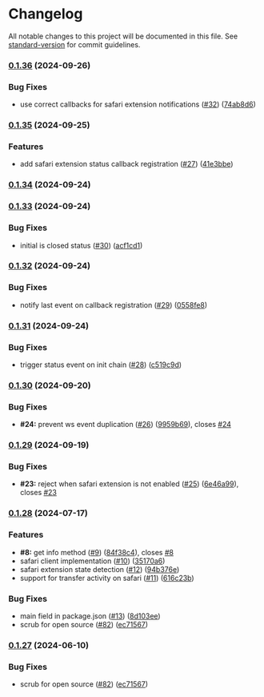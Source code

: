 # Changelog

All notable changes to this project will be documented in this file. See [standard-version](https://github.com/conventional-changelog/standard-version) for commit guidelines.

### [0.1.36](https://github.com/IBM/aspera-browser-sdk-js/compare/v0.1.35...v0.1.36) (2024-09-26)


### Bug Fixes

* use correct callbacks for safari extension notifications ([#32](https://github.com/IBM/aspera-browser-sdk-js/issues/32)) ([74ab8d6](https://github.com/IBM/aspera-browser-sdk-js/commit/74ab8d67ffb4ab17354d038dbd7821ffa1815c7f))

### [0.1.35](https://github.com/IBM/aspera-browser-sdk-js/compare/v0.1.34...v0.1.35) (2024-09-25)


### Features

* add safari extension status callback registration ([#27](https://github.com/IBM/aspera-browser-sdk-js/issues/27)) ([41e3bbe](https://github.com/IBM/aspera-browser-sdk-js/commit/41e3bbe289dbd07bbb164f7daa6256207b256945))

### [0.1.34](https://github.com/IBM/aspera-browser-sdk-js/compare/v0.1.33...v0.1.34) (2024-09-24)

### [0.1.33](https://github.com/IBM/aspera-browser-sdk-js/compare/v0.1.32...v0.1.33) (2024-09-24)


### Bug Fixes

* initial is closed status ([#30](https://github.com/IBM/aspera-browser-sdk-js/issues/30)) ([acf1cd1](https://github.com/IBM/aspera-browser-sdk-js/commit/acf1cd101788fb076f5a31e30413262d0260338c))

### [0.1.32](https://github.com/IBM/aspera-browser-sdk-js/compare/v0.1.31...v0.1.32) (2024-09-24)


### Bug Fixes

* notify last event on callback registration ([#29](https://github.com/IBM/aspera-browser-sdk-js/issues/29)) ([0558fe8](https://github.com/IBM/aspera-browser-sdk-js/commit/0558fe8b8ba607641cf8b79e742fe151f4b6ac54))

### [0.1.31](https://github.com/IBM/aspera-browser-sdk-js/compare/v0.1.30...v0.1.31) (2024-09-24)


### Bug Fixes

* trigger status event on init chain ([#28](https://github.com/IBM/aspera-browser-sdk-js/issues/28)) ([c519c9d](https://github.com/IBM/aspera-browser-sdk-js/commit/c519c9dcc33e462614a3e42e861c440120916fc6))

### [0.1.30](https://github.com/IBM/aspera-browser-sdk-js/compare/v0.1.29...v0.1.30) (2024-09-20)


### Bug Fixes

* **#24:** prevent ws event duplication ([#26](https://github.com/IBM/aspera-browser-sdk-js/issues/26)) ([9959b69](https://github.com/IBM/aspera-browser-sdk-js/commit/9959b69dcb00693f79d963bad8da73caf0932192)), closes [#24](https://github.com/IBM/aspera-browser-sdk-js/issues/24)

### [0.1.29](https://github.com/IBM/aspera-browser-sdk-js/compare/v0.1.28...v0.1.29) (2024-09-19)


### Bug Fixes

* **#23:** reject when safari extension is not enabled ([#25](https://github.com/IBM/aspera-browser-sdk-js/issues/25)) ([6e46a99](https://github.com/IBM/aspera-browser-sdk-js/commit/6e46a99a3e1fdfc8e39ef8a41cc7416d2e1163c5)), closes [#23](https://github.com/IBM/aspera-browser-sdk-js/issues/23)

### [0.1.28](https://github.com/IBM/aspera-browser-sdk-js/compare/v0.1.26...v0.1.28) (2024-07-17)


### Features

* **#8:** get info method ([#9](https://github.com/IBM/aspera-browser-sdk-js/issues/9)) ([84f38c4](https://github.com/IBM/aspera-browser-sdk-js/commit/84f38c42458d942243b7d7cb375e8c2a7287f086)), closes [#8](https://github.com/IBM/aspera-browser-sdk-js/issues/8)
* safari client implementation ([#10](https://github.com/IBM/aspera-browser-sdk-js/issues/10)) ([35170a6](https://github.com/IBM/aspera-browser-sdk-js/commit/35170a6a00daa25d979ae8753e8ca79329baf422))
* safari extension state detection ([#12](https://github.com/IBM/aspera-browser-sdk-js/issues/12)) ([94b376e](https://github.com/IBM/aspera-browser-sdk-js/commit/94b376ec3416e0fb9e8cda5bc773a3942a09881b))
* support for transfer activity on safari  ([#11](https://github.com/IBM/aspera-browser-sdk-js/issues/11)) ([616c23b](https://github.com/IBM/aspera-browser-sdk-js/commit/616c23bd9f58a3da8099468bbb66b10fe0c8582a))


### Bug Fixes

* main field in package.json ([#13](https://github.com/IBM/aspera-browser-sdk-js/issues/13)) ([8d103ee](https://github.com/IBM/aspera-browser-sdk-js/commit/8d103ee0dffa8753c0c507f38ea375b8721555db))
* scrub for open source ([#82](https://github.com/IBM/aspera-browser-sdk-js/issues/82)) ([ec71567](https://github.com/IBM/aspera-browser-sdk-js/commit/ec71567f9a1271c765c13fcbe9acb8cac517e595))

### [0.1.27](https://github.com/IBM/aspera-browser-sdk-js/compare/v0.1.26...v0.1.27) (2024-06-10)


### Bug Fixes

* scrub for open source ([#82](https://github.com/IBM/aspera-browser-sdk-js/issues/82)) ([ec71567](https://github.com/IBM/aspera-browser-sdk-js/commit/ec71567f9a1271c765c13fcbe9acb8cac517e595))
